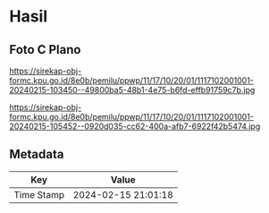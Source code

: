 # Hasil

## Foto C Plano

https://sirekap-obj-formc.kpu.go.id/8e0b/pemilu/ppwp/11/17/10/20/01/1117102001001-20240215-103450--49800ba5-48b1-4e75-b6fd-effb91759c7b.jpg

https://sirekap-obj-formc.kpu.go.id/8e0b/pemilu/ppwp/11/17/10/20/01/1117102001001-20240215-105452--0920d035-cc62-400a-afb7-6922f42b5474.jpg


## Metadata

| Key        | Value               |
| ---------- | ------------------- |
| Time Stamp | 2024-02-15 21:01:18 |



